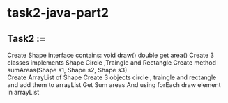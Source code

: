 # task2-java-part2

Task2 :=
------
Create Shape interface contains:
void draw()
double get area()
Create 3 classes implements Shape Circle ,Traingle and Rectangle
Create method sumAreas(Shape s1, Shape s2, Shape s3)   
Create ArrayList of Shape 
Create 3 objects circle , traingle and rectangle and add them to arrayList
Get Sum areas
And using forEach draw element in arrayList
